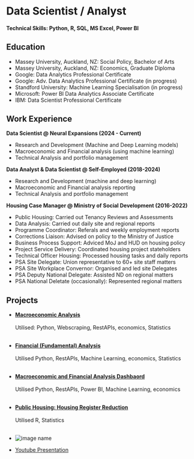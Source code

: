 # Data Scientist / Analyst
#### Technical Skills: Python, R, SQL, MS Excel, Power BI

## Education
- Massey University, Auckland, NZ: Social Policy, Bachelor of Arts
- Massey University, Auckland, NZ: Economics, Graduate Diploma
- Google: Data Analytics Professional Certificate
- Google: Adv. Data Analytics Professional Certificate (in progress)
- Standford University: Machine Learning Specialisation (in progress)
- Microsoft: Power BI Data Analytics Associate Certificate
- IBM: Data Scientist Professional Certificate

## Work Experience
**Data Scientist @ Neural Expansions (2024 - Current)**
- Research and Development (Machine and Deep Learning models)
- Macroeconomic and Financial analysis (using machine learning)
- Technical Analysis and portfolio management

**Data Analyst & Data Scientist @ Self-Employed (2018-2024)**
- Research and Development (machine and deep learning)
- Macroeconomic and Financial analysis reporting
- Technical Analysis and portfolio management

**Housing Case Manager @ Ministry of Social Development (2016-2022)**
- Public Housing: Carried out Tenancy Reviews and Assessments
- Data Analysis: Carried out daily site and regional reports
- Programme Coordinator: Referals and weekly employment reports
- Corrections Liaison: Advised on policy to the Ministry of Justice
- Business Process Support: Adviced MoJ and HUD on housing policy
- Project Service Delivery: Coordinated housing project stateholders
- Technical Officer Housing: Processed housing tasks and daily reports
- PSA Site Delegate: Union representative to 60+ site staff matters
- PSA Site Workplace Convernor: Organised and led site Delegates
- PSA Deputy National Delegate: Assisted ND on regional matters
- PSA National Deletate (occasionally): Represented regional matters

## Projects
- **[Macroeconomic Analysis](link)** <br><br>
Utilised: Python, Webscraping, RestAPIs, economics, Statistics<br><br>

- **[Financial (Fundamental) Analysis](Link)** <br><br>
Utilised Python, RestAPIs, Machine Learning, economics, Statistics<br><br>
  
- **[Macroeconomic and Financial Analysis Dashbaord]()** <br><br>
Utilised Python, RestAPIs, Power BI, Machine Learning, economics<br><br>
  
- **[Public Housing: Housing Register Reduction]()** <br><br>
Utilised R, Statistics<br><br>
  
- ![image name](image.jpg)
- [Youtube Presentation](https://www.youtube.com/link)
